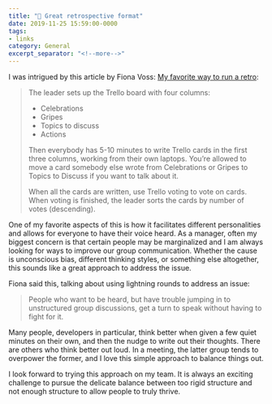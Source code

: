 ```yaml
---
title: "🔗 Great retrospective format"
date: 2019-11-25 15:59:00-0000
tags:
- links
category: General
excerpt_separator: "<!--more-->"
---
```


I was intrigued by this article by Fiona Voss: [My favorite way to run a retro](http://fionavoss.blog/2019/11/24/running-a-retro/):

> The leader sets up the Trello board with four columns:
> 
> - Celebrations
> - Gripes
> - Topics to discuss
> - Actions
> 
> Then everybody has 5-10 minutes to write Trello cards in the first three columns, working from their own laptops. You’re allowed to move a card somebody else wrote from Celebrations or Gripes to Topics to Discuss if you want to talk about it.
> 
> When all the cards are written, use Trello voting to vote on cards. When voting is finished, the leader sorts the cards by number of votes (descending).

<!--more-->

One of my favorite aspects of this is how it facilitates different personalities and allows for everyone to have their voice heard. As a manager, often my biggest concern is that certain people may be marginalized and I am always looking for ways to improve our group communication. Whether the cause is unconscious bias, different thinking styles, or something else altogether, this sounds like a great approach to address the issue.

Fiona said this, talking about using lightning rounds to address an issue:

> People who want to be heard, but have trouble jumping in to unstructured group discussions, get a turn to speak without having to fight for it.

Many people, developers in particular, think better when given a few quiet minutes on their own, and then the nudge to write out their thoughts. There are others who think better out loud. In a meeting, the latter group tends to overpower the former, and I love this simple approach to balance things out.

I look forward to trying this approach on my team. It is always an exciting challenge to pursue the delicate balance between too rigid structure and not enough structure to allow people to truly thrive.